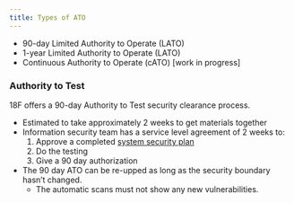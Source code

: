 ```yaml
---
title: Types of ATO
---
```


* 90-day Limited Authority to Operate (LATO)
* 1-year Limited Authority to Operate (LATO)
* Continuous Authority to Operate (cATO) [work in progress]

### Authority to Test

18F offers a 90-day Authority to Test security clearance process.

* Estimated to take approximately 2 weeks to get materials together
* Information security team has a service level agreement of 2 weeks to:
    1. Approve a completed [system security plan](../ssp/)
    1. Do the testing
    1. Give a 90 day authorization
* The 90 day ATO can be re-upped as long as the security boundary hasn’t changed.
    * The automatic scans must not show any new vulnerabilities.
